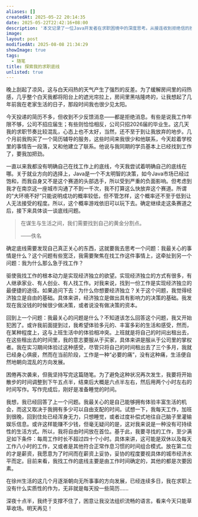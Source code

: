 ```yaml
---
aliases: []
createdAt: 2025-05-22 20:14:35
date: 2025-05-22T22:42:16+08:00
description: '本文记录了一位Java开发者在求职困境中的深度思考。从接连收到拒绝信的挫败，到重新审视工作与自由的关系；从分析Java市场的残酷现状，到最终确立"每周工作不超过40小时"的求职底线。文章真实展现了当代年轻人在生存需求与生活理想间的艰难平衡。'
image: 
layout: post
modifiedAt: 2025-08-08 21:34:29
showImage: true
tags:
  - 随笔
title: 探索我的求职底线
unlisted: true
---
```


晚上刮起了凉风，这与白天闷热的天气产生了强烈的反差。为了缓解房间里的闷热感，几乎整个白天我都将阳台上的遮光帘拉上，房间里黑咕隆咚的，让我想起了几年前我在老家生活的日子，那段时间我也很少见太阳。

今天投递的简历不多，但收到不少反馈消息——都是拒绝消息。有些是说我工作年限不够，公司不招应届生；有些则恰恰相反，公司只招2026届的毕业生。这几天我的求职节奏比较混乱，心态上也不太好，当然，还不至于到让我放弃的地步。几个月前我购买了一个简历辅导的服务，这些时间来我很少和他联系，今天趁着学校里的事情告一段落，又和他建立了联系。他说与我同期的学员基本上已经找到工作了，要我加把劲。

一直以来我都没有明确自己在找工作上的底线，今天我尝试着明确自己的底线在哪。关于就业方向的选择上，Java是一个不太明智的决策，如今Java市场已经过饱和，而我自身又不是这个赛道的头部选手，所以受到严重的负面影响。但考虑到我才在南京这一座城市沟通了不到一千次，我不打算这么快放弃这个赛道。所谓的“大环境不好”只能说明成功的概率较低，但不管怎样，这个概率还不至于低到让人无法接受的程度。所以，这个概率游戏依旧可以玩下去。确定继续走这条赛道之后，接下来具体谈一谈底线问题。

> 在谋生与生活之间，我们需要找到自己的黄金分割点。
>
>——佚名

确定底线需要发现自己真正关心的东西，这就要我去思考一个问题：我最关心的事情是什么？这个问题有些宽泛，我需要聚焦在找工作这件事情上，这牵扯到另一个问题：我为什么那么急于找工作？

驱使我找工作的根本动力是实现经济独立的欲望。实现经济独立的方式有很多，有人继承家业、有人创业、有人找工作。对我来说，找到一份工作是实现经济独立的最便捷的途径。如果追问下去：为什么你想要经济独立？关于这个问题，我觉得经济独立是自由的基础。具体来讲，经济独立是做出具有影响力的决策的基础。我发现在我没钱的时候很少做决策，或者说没有做决策的资本。

回到上一个问题：我最关心的问题是什么？不知道该怎么回答这个问题，我又开始犯困了。或许我前面提到过，我希望体验多元的、丰富多彩的生活和感受，然而，在某种程度上，这与上班生活中的体验相冲突。上班就是将自己的时间出租出去，在这些租出去的时间里，我的意志要服从于买家，具体来讲是服从于公司里的掌权者。我在实习期间体验过这种感受，尽管只将自己的时间租出去了三个多月，我就已经身心俱疲，然而在当前阶段，工作是一种“必要的痛”，没有这种痛，生活便自然地朝向混乱的方向发展。

困倦再次袭来，但我坚持写完这篇随笔。为了避免这种状况再次发生，我要将开始散步的时间调整到下午五点半，结束后大概是六点半左右，然后用两个小时左右的时间写作。写作完成后，刚好是准备睡觉的时间。

我想，我已经回答了上一个问题。我最关心的是自己能够拥有体验丰富生活的机会，而这又取决于我拥有多少可以自由支配的时间。试想一下，我每天工作，加班到很晚，回到住处已经浑身无力，只想睡觉，或者过度补偿式地往自己脑子里灌输娱乐信息。或许这样能赚不少钱，但毫无疑问的是，这对我来说是一种没有可持续性的生活方式。所以，我将自由时间放在首位。基于此，我要寻找的工作，至少满足如下条件：每周工作时长不超过四十个小时。具体来讲，这可能是双休以及每天工作八小时的工作，又或者是其他符合正常作息习惯的时间组合模式。放在第二位的才是薪资，我愿意为了时间而在薪资上妥协，妥协的程度要视具体的城市经济水平而定。目前来看，我找工作的底线主要是由工作时间确定的，其他的都是次要因素。

在徐州生活的这几个月逐渐朝向无所事事的方向发展，已经连续多日，我在求职上没有什么实质性的作为，无非就是每天投一些简历……

深夜十点半，我终于支撑不住了，困意让我没法组织流畅的语言。看来今天只能草草收场。明天再见！
